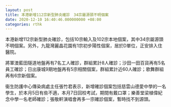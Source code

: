 ```yaml
---
layout: post
title: 本港新增112宗新型肺炎確診　34宗屬源頭不明個案
date: 2020-12-10 16:40:46.000000000 +08:00
categories: rthk
---
```


本港新增112宗新型肺炎確診，包括10宗輸入及102宗本地個案，其中34宗屬源頭不明個案。另外，九龍灣麗晶花園有1宗初步陽性個案，居於D單位，正安排入住醫院。

將軍澳藍田隧道地盤再有7名工人確診，群組累計8人確診；沙田一田百貨再有5名員工確診；日出康城9期地盤再有5宗相關個案，群組累計近60人確診；歌舞群組再有6宗新個案。

衞生防護中心傳染病處主任張竹君表示，新增確診個案包括慈雲山德愛中學的一名學生，於本月5日有些不適，本月7日回校考試，期間有戴口罩；樂善堂梁植偉紀念中學一名老師確診；張敬軒演唱會再多一宗確診個案，暫時找不到源頭。
